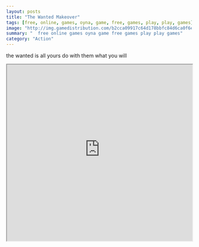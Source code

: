 ```yaml
---
layout: posts
title: "The Wanted Makeover"
tags: [free, online, games, oyna, game, free, games, play, play, games]
image: "http://img.gamedistribution.com/b2cca09917c64d178bbfc84d6ca0f6e3.jpg"
summary: "  free online games oyna game free games play play games"
category: "Action"
---
```


the wanted is all yours do with them what you will

<iframe width="100%" height="480px;" src="http://flash.gamedistribution.com?game=b2cca09917c64d178bbfc84d6ca0f6e3"></iframe>